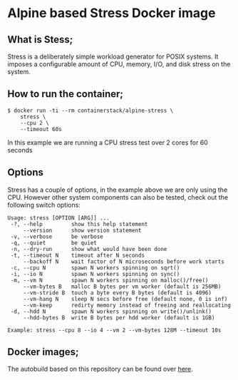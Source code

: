 # Alpine based Stress Docker image

## What is Stess;
Stress is a deliberately simple workload generator for POSIX systems. It imposes a configurable amount of CPU, memory, I/O, and disk stress on the system.

## How to run the container;

````
$ docker run -ti --rm containerstack/alpine-stress \
    stress \
    --cpu 2 \
    --timeout 60s
````

In this example we are running a CPU stress test over 2 cores for 60 seconds

## Options

Stress has a couple of options, in the example above we are only using the CPU.
However other system components can also be tested, check out the following switch options:

````
Usage: stress [OPTION [ARG]] ...
 -?, --help         show this help statement
     --version      show version statement
 -v, --verbose      be verbose
 -q, --quiet        be quiet
 -n, --dry-run      show what would have been done
 -t, --timeout N    timeout after N seconds
     --backoff N    wait factor of N microseconds before work starts
 -c, --cpu N        spawn N workers spinning on sqrt()
 -i, --io N         spawn N workers spinning on sync()
 -m, --vm N         spawn N workers spinning on malloc()/free()
     --vm-bytes B   malloc B bytes per vm worker (default is 256MB)
     --vm-stride B  touch a byte every B bytes (default is 4096)
     --vm-hang N    sleep N secs before free (default none, 0 is inf)
     --vm-keep      redirty memory instead of freeing and reallocating
 -d, --hdd N        spawn N workers spinning on write()/unlink()
     --hdd-bytes B  write B bytes per hdd worker (default is 1GB)

Example: stress --cpu 8 --io 4 --vm 2 --vm-bytes 128M --timeout 10s
````

## Docker images;
The autobuild based on this repository can be found over [here](https://hub.docker.com/r/containerstack/alpine-stress/).

